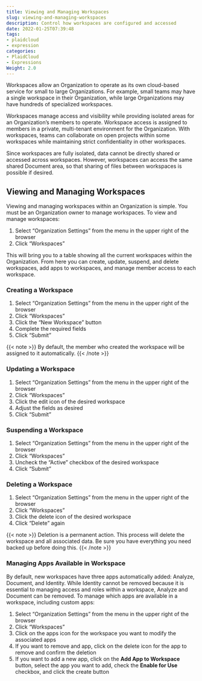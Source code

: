 ```yaml
---
title: Viewing and Managing Workspaces
slug: viewing-and-managing-workspaces
description: Control how workspaces are configured and accessed
date: 2022-01-25T07:39:48
tags:
- plaidcloud
- expression
categories:
- PlaidCloud
- Expressions
Weight: 2.0
---
```



Workspaces allow an Organization to operate as its own cloud-based service for small to large Organizations. For example, small teams may have a single workspace in their Organization, while large Organizations may have hundreds of specialized workspaces.



Workspaces manage access and visibility while providing isolated areas for an Organization’s members to operate. Workspace access is assigned to members in a private, multi-tenant environment for the Organization. With workspaces, teams can collaborate on open projects within some workspaces while maintaining strict confidentiality in other workspaces.



Since workspaces are fully isolated, data cannot be directly shared or accessed across workspaces. However, workspaces can access the same shared Document area, so that sharing of files between workspaces is possible if desired.



## Viewing and Managing Workspaces


Viewing and managing workspaces within an Organization is simple. You must be an Organization owner to manage workspaces. To view and manage workspaces:


1. Select “Organization Settings” from the menu in the upper right of the browser
2. Click “Workspaces”

This will bring you to a table showing all the current workspaces within the Organization. From here you can create, update, suspend, and delete workspaces, add apps to workspaces, and manage member access to each workspace.



### Creating a Workspace


1. Select “Organization Settings” from the menu in the upper right of the browser
2. Click “Workspaces”
3. Click the “New Workspace” button
4. Complete the required fields
5. Click “Submit”

{{< note >}}
By default, the member who created the workspace will be assigned to it automatically.
{{< /note >}}


### Updating a Workspace


1. Select “Organization Settings” from the menu in the upper right of the browser
2. Click “Workspaces”
3. Click the edit icon of the desired workspace
4. Adjust the fields as desired
5. Click “Submit”

### Suspending a Workspace


1. Select “Organization Settings” from the menu in the upper right of the browser
2. Click “Workspaces”
3. Uncheck the “Active” checkbox of the desired workspace
4. Click “Submit”

### Deleting a Workspace


1. Select “Organization Settings” from the menu in the upper right of the browser
2. Click “Workspaces”
3. Click the delete icon of the desired workspace
4. Click “Delete” again

{{< note >}}
Deletion is a permanent action. This process will delete the workspace and all associated data. Be sure you have everything you need backed up before doing this.
{{< /note >}}


### Managing Apps Available in Workspace


By default, new workspaces have three apps automatically added: Analyze, Document, and Identity. While Identity cannot be removed because it is essential to managing access and roles within a workspace, Analyze and Document can be removed. To manage which apps are available in a workspace, including custom apps:


1. Select “Organization Settings” from the menu in the upper right of the browser
2. Click “Workspaces”
3. Click on the apps icon for the workspace you want to modify the associated apps
4. If you want to remove and app, click on the delete icon for the app to remove and confirm the deletion
5. If you want to add a new app, click on the **Add App to Workspace** button, select the app you want to add, check the **Enable for Use** checkbox, and click the create button
